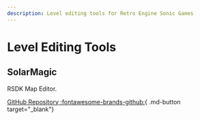 ```yaml
---
description: Level editing tools for Retro Engine Sonic Games
---
```

# Level Editing Tools

## SolarMagic
RSDK Map Editor.

[GitHub Repository :fontawesome-brands-github:](https://github.com/BetaAngel/SolarMagic){ .md-button target="_blank"}